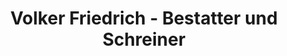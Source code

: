 ---
title: "Volker Friedrich - Bestatter und Schreiner"
url: /braunfels/volker-friedrich-bestatter-und-schreiner/
shop: Bestattungen
---